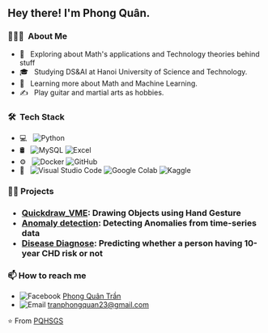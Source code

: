 <h2> Hey there! I'm Phong Quân.</h2>

<h3> 👨🏻‍💻 &nbsp;About Me </h3>

- 🤔 &nbsp; Exploring about Math's applications and Technology theories behind stuff
- 🎓 &nbsp; Studying DS&AI at Hanoi University of Science and Technology.
- 🌱 &nbsp; Learning more about Math and Machine Learning.
- ✍️ &nbsp; Play guitar and martial arts as hobbies.

<h3> 🛠 &nbsp;Tech Stack</h3>

- 💻 &nbsp;
  ![Python](https://img.shields.io/badge/-Python-333333?style=flat&logo=python)
- 🛢 &nbsp;
  ![MySQL](https://img.shields.io/badge/-MySQL-333333?style=flat&logo=mysql)
  ![Excel](https://img.shields.io/badge/-Excel-333333?style=flat&logo=excel)
- ⚙️ &nbsp;
  ![Docker](https://img.shields.io/badge/-Docker-333333?style=flat&logo=docker)
  ![GitHub](https://img.shields.io/badge/-GitHub-333333?style=flat&logo=github)
- 🔧 &nbsp;
  ![Visual Studio Code](https://img.shields.io/badge/-Visual%20Studio%20Code-333333?style=flat&logo=visual-studio-code&logoColor=007ACC)
  ![Google Colab](https://img.shields.io/badge/-Colab-333333?style=flat&logo=google-colab)
  ![Kaggle](https://img.shields.io/badge/-Kaggle-333333?style=flat&logo=kaggle&logoColor=2C2255)

<h3> 👨‍💻 Projects <h3>

- [Quickdraw_VME](https://github.com/your-username/project-1): Drawing Objects using Hand Gesture
- [Anomaly detection](https://github.com/your-username/project-2): Detecting Anomalies from time-series data
- [Disease Diagnose](https://github.com/your-username/project-3): Predicting whether a person having 10-year CHD risk or not
  
<h3>📫 How to reach me</h3>

- ![Facebook](https://img.shields.io/badge/-Facebook-1DA1F2?logo=facebook&logoColor=white) [Phong Quân Trần](https://www.facebook.com/phongquan.tran.1)
- ![Email](https://img.shields.io/badge/-Email-D14836?logo=gmail&logoColor=white) [tranphongquan23@gmail.com](mailto:tranphongquan23@gmail.com)


⭐️ From [PQHSGS](https://github.com/PQHSGS)
